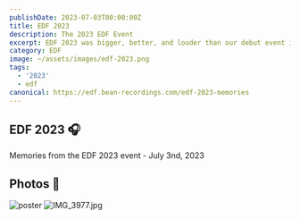 ```yaml
---
publishDate: 2023-07-03T00:00:00Z
title: EDF 2023
description: The 2023 EDF Event
excerpt: EDF 2023 was bigger, better, and louder than our debut event in 2022!
category: EDF
image: ~/assets/images/edf-2023.png
tags:
  - '2023'
  - edf
canonical: https://edf.bean-recordings.com/edf-2023-memories
---
```


## EDF 2023 🎧

Memories from the EDF 2023 event - July 3nd, 2023

## Photos 📸

![poster](~/assets/images/edf-2023.png)
![IMG_3977.jpg](/assets/gallery/IMG_3977.jpg)
